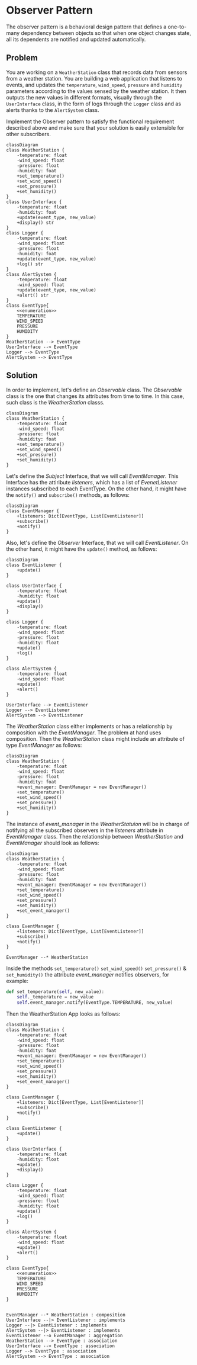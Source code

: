 # Observer Pattern

The observer pattern is a behavioral design pattern that defines a one-to-many dependency between objects so that when one object changes state, all its dependents are notified and updated automatically.

## Problem

You are working on a `WeatherStation` class that records data from sensors from a weather station. You are building a web application that listens to events, and updates the `temperature`, `wind_speed`, `pressure` and `humidity` parameters according to the values sensed by the weather station. It then outputs the new values in different formats, visually through the `UserInterface` class, in the form of logs through the `Logger` class and as alerts thanks to the `AlertSystem` class.

Implement the Observer pattern to satisfy the functional requirement described above and make sure that your solution is easily extensible for other subscribers.

```mermaid
classDiagram
class WeatherStation {
    -temperature: float
    -wind_speed: float
    -pressure: float
    -humidity: foat
    +set_temperature()
    +set_wind_speed()
    +set_pressure()
    +set_humidity()
}
class UserInterface {
    -temperature: float
    -humidity: foat
    +update(event_type, new_value)
    +display() str
}
class Logger {
    -temperature: float
    -wind_speed: float
    -pressure: float
    -humidity: foat
    +update(event_type, new_value)
    +log() str
}
class AlertSystem {
    -temperature: float
    -wind_speed: float
    +update(event_type, new_value)
    +alert() str
}
class EventType{
    <<enumeration>>
    TEMPERATURE
    WIND_SPEED
    PRESSURE
    HUMIDITY
}
WeatherStation --> EventType
UserInterface --> EventType
Logger --> EventType
AlertSystem --> EventType
```

## Solution

In order to implement, let's define an *Observable* class. The *Observable* class is the one that changes its attributes from time to time. In this case, such class is the *WeatherStation* classs.

```mermaid
classDiagram
class WeatherStation {
    -temperature: float
    -wind_speed: float
    -pressure: float
    -humidity: foat
    +set_temperature()
    +set_wind_speed()
    +set_pressure()
    +set_humidity()
}
```

Let's define the *Subject* Interface, that we will call *EventManager*. This Interface has the attiribute *listeners*, which has a list of *EvenetListener* instances subscribed to each EventType. On the other hand, it might have the `notify()` and `subscribe()` methods, as follows:

```mermaid
classDiagram
class EventManager {
    +listeners: Dict[EventType, List[EventListener]]
    +subscribe()
    +notify()
}
```

Also, let's define the *Observer* Interface, that we will call *EventListener*. On the other hand, it might have the `update()` method, as follows:

```mermaid
classDiagram
class EventListener {
    +update()
}

class UserInterface {
    -temperature: float
    -humidity: float
    +update()
    +display()
}

class Logger {
    -temperature: float
    -wind_speed: float
    -pressure: float
    -humidity: float
    +update()
    +log()
}

class AlertSystem {
    -temperature: float
    -wind_speed: float
    +update()
    +alert()
}

UserInterface --> EventListener
Logger --> EventListener
AlertSystem --> EventListener
```

The *WeatherStation* class either implements or has a relationship by composition with the *EventManager*. The problem at hand uses composition. Then the *WeatherStation* class might include an attribute of type *EventManager* as follows:

```mermaid
classDiagram
class WeatherStation {
    -temperature: float
    -wind_speed: float
    -pressure: float
    -humidity: foat
    +event_manager: EventManager = new EventManager()
    +set_temperature()
    +set_wind_speed()
    +set_pressure()
    +set_humidity()
}
```

The instance of *event_manager* in the *WeatherStatuion* will be in charge of notifying all the subscribed observers in the *listeners* attribute in *EventManager* class. Then the relationship between *WeatherStation* and *EventManager* should look as follows:

```mermaid
classDiagram
class WeatherStation {
    -temperature: float
    -wind_speed: float
    -pressure: float
    -humidity: foat
    +event_manager: EventManager = new EventManager()
    +set_temperature()
    +set_wind_speed()
    +set_pressure()
    +set_humidity()
    +set_event_manager()
}

class EventManager {
    +listeners: Dict[EventType, List[EventListener]]
    +subscribe()
    +notify()
}

EventManager --* WeatherStation
```

Inside the methods `set_temperature()` `set_wind_speed()` `set_pressure()` & `set_humidity()` the attribute *event_manager* notifies observers, for example:

```python
def set_temperature(self, new_value):
    self._temperature = new_value
    self.event_manager.notify(EventType.TEMPERATURE, new_value)
```

Then the WeatherStation App looks as follows:

```mermaid
classDiagram
class WeatherStation {
    -temperature: float
    -wind_speed: float
    -pressure: float
    -humidity: foat
    +event_manager: EventManager = new EventManager()
    +set_temperature()
    +set_wind_speed()
    +set_pressure()
    +set_humidity()
    +set_event_manager()
}

class EventManager {
    +listeners: Dict[EventType, List[EventListener]]
    +subscribe()
    +notify()
}

class EventListener {
    +update()
}

class UserInterface {
    -temperature: float
    -humidity: float
    +update()
    +display()
}

class Logger {
    -temperature: float
    -wind_speed: float
    -pressure: float
    -humidity: float
    +update()
    +log()
}

class AlertSystem {
    -temperature: float
    -wind_speed: float
    +update()
    +alert()
}

class EventType{
    <<enumeration>>
    TEMPERATURE
    WIND_SPEED
    PRESSURE
    HUMIDITY
}


EventManager --* WeatherStation : composition
UserInterface --|> EventListener : implements
Logger --|> EventListener : implements
AlertSystem --|> EventListener : implements
EventListener --o EventManager : aggregation
WeatherStation --> EventType : association
UserInterface --> EventType : association
Logger --> EventType : association
AlertSystem --> EventType : association
```
